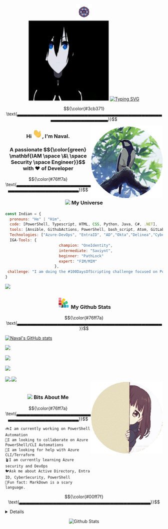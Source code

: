 <div align="center">
<img src="https://github.com/bitbang01/bitbang01/blob/main/resources/DharmaAboveAll.gif" width="50px"><br>
  <img src="https://github.com/bitbang01/bitbang01/blob/main/resources/anime-top.webp" width="256px" height="256px"/>
  <a href="https://git.io/typing-svg">
    <img src="https://readme-typing-svg.herokuapp.com?font=Fira+Code&weight=800&size=18&duration=2500&pause=1000&color=3cb371&center=true&vCenter=true&width=800&height=200&lines=%F0%9F%8D%81+Hello%2C+World!+I%E2%80%99m+Naval+.;%F0%9F%90%8D+Identity+%26+Access+Expert%3A+Automation%2C+Scripting+Team%2C+SOC%2C+Governance.;%F0%9F%9B%A1%EF%B8%8F+Apps+%26+Identity+Security+%7C+MS+Entra+ID+%7C+Delinea+%26+CyberArk+PAM.;%F0%9F%8C%8D+Open-source+Contributor+%7C+%2B10%E2%AD%90+Repos+on+GitHub." alt="Typing SVG" />
  </a>
</div>
<!--hr style="width:50%; border:1px solid #ccc;"-->

$${\color{#3cb371} \text{▃▃▃▃▃▃▃▃▃▃▃▃▃▃▃▃▃▃▃▃▃▃▃▃▃▃▃▃▃▃▃▃▃▃▃▃▃▃▃▃▃▃▃▃▃▃▃▃▃▃▃▃▃▃▃▃▃▃▃▃}}$$

<img align='right' src="https://github.com/bitbang01/bitbang01/blob/main/resources/RainBirds.gif" width="230">
<!--img align='right' src="https://media.giphy.com/media/ieyl9zmCjO4b4t6qoY/giphy.gif" width="230"-->
<div align="center">
<h3> Hi <img src="https://github.com/bitbang01/bitbang01/blob/main/resources/Wave2Mee.gif" width="30px">, I'm Naval. </h3><h3>A passionate $${\color{green} \mathbf{IAM \space \&\ \space Security \space Engineer}}$$ with ❤️ of Developer</h3>
</div>

$${\color{#76ff7a} \text{▃▃▃▃▃▃▃▃▃▃▃▃▃▃▃▃▃▃▃▃▃▃▃▃▃▃▃▃▃▃▃▃▃▃▃▃▃▃▃▃▃▃▃}}$$


<div align='center'><h3><img src="https://github.com/bitbang01/bitbang01/blob/main/resources/travelW.gif" width="55"> My Universe</h3></div>  

```javascript
const Indian = {
  pronouns: "He" | "Him",
  code: [PowerShell, Typescript, HTML, CSS, Python, Java, C#, .NET],
  tools: [Ansible, GithubActions, PowerShell, bash_script, Atom, GitLab, Docker],
  Technologies: ["Azure-DevOps", "EntraID", "AD","Okta","Delinea","CyberArk","VDI","MSDefender","Sentinel"],
  IGA-Tools: {
                        champion: "OneIdentity",
                        intermediate: "Saviynt",
                        beginner: "PathLock"
                        expert: "FIM/MIM"
                      },
 challenge: "I am doing the #100DaysOfScripting challenge focused on PowerShell and Automation"
}
```


<!--
**bitbang01/bitbang01** is a ✨ _special_ ✨ repository because its `README.md` (this file) appears on your GitHub profile.

Here are some ideas to get you started:

- 🔭 I’m currently working on ...
- 🌱 I’m currently learning ...
- 👯 I’m looking to collaborate on ...
- 🤔 I’m looking for help with ...
- 💬 Ask me about ...
- 📫 How to reach me: ...
- 😄 Pronouns: ...
- ⚡ Fun fact: ...
-->

<img align='left' src="https://github.com/bitbang01/bitbang01/blob/main/resources/RainFish.gif" width="230">
<br>
<div align='center'><h3><img src="https://github.com/bitbang01/bitbang01/blob/main/resources/GitStats.gif" width="40"> My Github Stats</h3></div>

$${\color{#76ff7a} \text{▃▃▃▃▃▃▃▃▃▃▃▃▃▃▃▃▃▃▃▃▃▃▃▃▃▃▃▃▃▃▃▃▃▃▃▃▃▃▃▃▃▃▃}}$$

<!--Testing Phase-->
[![Naval's GitHub stats](https://github-readme-stats.vercel.app/api?username=bitbang01&hide=issues,contribs)](https://github.com/bitbang01/github-readme-stats)

![](https://github-readme-stats.vercel.app/api?username=bitbang01&theme=dark&hide_border=false&include_all_commits=false&count_private=false)<br/>

![](https://nirzak-streak-stats.vercel.app/?user=bitbang01&theme=dark&hide_border=false)<br/>

![](https://github-readme-stats.vercel.app/api/top-langs/?username=bitbang01&theme=dark&hide_border=false&include_all_commits=false&count_private=false&layout=compact)


<a href="https://github.com/bitbang01/bitbang01" target="_blank">
  <img align="center" src="https://github-readme-stats.vercel.app/api/pin/?username=AbhishekMaira10&repo=COVID-19-Tracker&theme=dracula" />
</a>

<a href="https://github.com/AbhishekMaira10/deldrone" target="_blank">
 <img align="center" src="https://github-readme-stats.vercel.app/api/pin/?username=AbhishekMaira10&repo=deldrone&theme=dracula" />
</a>

<!--Testing Phase-->

<br>
<img align='right' src="https://github.com/bitbang01/bitbang01/blob/main/resources/BehindTheFireWall.gif" width="230">
<br>
<div align='center'><h3><img src="https://github.com/bitbang01/bitbang01/blob/main/resources/LotusFlower.gif" width="50"> Bits About Me</h3></div>

$${\color{#76ff7a} \text{▃▃▃▃▃▃▃▃▃▃▃▃▃▃▃▃▃▃▃▃▃▃▃▃▃▃▃▃▃▃▃▃▃▃▃▃▃▃▃▃▃▃▃}}$$

```text
🚲I am currently working on PowerShell Automation
🫡I am looking to collaborate on Azure PowerShell/CLI Automations
🤗I am looking for help with Azure CLI/Terraform
🪴I am currently learning Azure security and DevOps
🐦Ask me about Active Directory, Entra ID, CyberSecurity, PowerShell
🍬Fun fact: MarkDown is a scary language.
```

$${\color{#00ff7f} \text{▃▃▃▃▃▃▃▃▃▃▃▃▃▃▃▃▃▃▃▃▃▃▃▃▃▃▃▃▃▃▃▃▃▃▃▃▃▃▃}}$$

<!--▁▁▁▁▁▁▁▁▁▁▁▁▁▁▁▁▁▁▁▁▁▁▁▁▁▁▁▁▁▁▁▁▃▃▃▃▃▃▃▃▃▃▃▃▃▃▃▃▃▃▃▃▃▃▃▃▃▃▃▃▃▃▃▃-->

<details>
## 🌐 Socials:
[![Instagram](https://img.shields.io/badge/Instagram-%23E4405F.svg?logo=Instagram&logoColor=white)](https://instagram.com/ps1arr0w) [![LinkedIn](https://img.shields.io/badge/LinkedIn-%230077B5.svg?logo=linkedin&logoColor=white)](https://linkedin.com/in/ps1arr0w) [![Pinterest](https://img.shields.io/badge/Pinterest-%23E60023.svg?logo=Pinterest&logoColor=white)](https://pinterest.com/ps1arr0w) [![Codepen](https://img.shields.io/badge/Codepen-000000?logo=codepen&logoColor=white)](https://codepen.io/ps1arr0w) [![email](https://img.shields.io/badge/Email-D14836?logo=gmail&logoColor=white)](mailto:k.rajputnaval@gmail.com)

# 💻 Tech Stack:
![C#](https://img.shields.io/badge/c%23-%23239120.svg?style=for-the-badge&logo=csharp&logoColor=white) ![Bash Script](https://img.shields.io/badge/bash_script-%23121011.svg?style=for-the-badge&logo=gnu-bash&logoColor=white) ![HTML5](https://img.shields.io/badge/html5-%23E34F26.svg?style=for-the-badge&logo=html5&logoColor=white) ![JavaScript](https://img.shields.io/badge/javascript-%23323330.svg?style=for-the-badge&logo=javascript&logoColor=%23F7DF1E) ![Java](https://img.shields.io/badge/java-%23ED8B00.svg?style=for-the-badge&logo=openjdk&logoColor=white) ![Windows Terminal](https://img.shields.io/badge/Windows%20Terminal-%234D4D4D.svg?style=for-the-badge&logo=windows-terminal&logoColor=white) ![PowerShell](https://img.shields.io/badge/PowerShell-%235391FE.svg?style=for-the-badge&logo=powershell&logoColor=white) ![Azure](https://img.shields.io/badge/azure-%230072C6.svg?style=for-the-badge&logo=microsoftazure&logoColor=white) ![.Net](https://img.shields.io/badge/.NET-5C2D91?style=for-the-badge&logo=.net&logoColor=white) ![Apache Tomcat](https://img.shields.io/badge/apache%20tomcat-%23F8DC75.svg?style=for-the-badge&logo=apache-tomcat&logoColor=black) ![MicrosoftSQLServer](https://img.shields.io/badge/Microsoft%20SQL%20Server-CC2927?style=for-the-badge&logo=microsoft%20sql%20server&logoColor=white) ![MySQL](https://img.shields.io/badge/mysql-4479A1.svg?style=for-the-badge&logo=mysql&logoColor=white) ![Canva](https://img.shields.io/badge/Canva-%2300C4CC.svg?style=for-the-badge&logo=Canva&logoColor=white) ![GitHub](https://img.shields.io/badge/github-%23121011.svg?style=for-the-badge&logo=github&logoColor=white) ![GitLab](https://img.shields.io/badge/gitlab-%23181717.svg?style=for-the-badge&logo=gitlab&logoColor=white)
# 📊 GitHub Stats:
![](https://github-readme-stats.vercel.app/api?username=bitbang01&theme=dark&hide_border=false&include_all_commits=false&count_private=false)<br/>
![](https://nirzak-streak-stats.vercel.app/?user=bitbang01&theme=dark&hide_border=false)<br/>
![](https://github-readme-stats.vercel.app/api/top-langs/?username=bitbang01&theme=dark&hide_border=false&include_all_commits=false&count_private=false&layout=compact)

---
[![](https://visitcount.itsvg.in/api?id=bitbang01&icon=0&color=0)](https://visitcount.itsvg.in)
<!-- Snake Game Repo View -->

<div align="center">
  <img src="https://profile-readme-generator.com/assets/snake.svg" alt="Snake animation" />
</div>

  ## 💰 Avoid Links
  [![BuyMeACoffee](https://img.shields.io/badge/Buy%20Me%20a%20Coffee-ffdd00?style=for-the-badge&logo=buy-me-a-coffee&logoColor=black)](https://buymeacoffee.com/ps1arr0w) [![PayPal](https://img.shields.io/badge/PayPal-00457C?style=for-the-badge&logo=paypal&logoColor=white)](https://paypal.me/ps1arr0w) [![Patreon](https://img.shields.io/badge/Patreon-F96854?style=for-the-badge&logo=patreon&logoColor=white)](https://patreon.com/ps1arr0w) [![Ko-Fi](https://img.shields.io/badge/Ko--fi-F16061?style=for-the-badge&logo=ko-fi&logoColor=white)](https://ko-fi.com/ps1arr0w)
</details>
<p align="center">
        <img src="https://raw.githubusercontent.com/mayhemantt/mayhemantt/Update/svg/Bottom.svg" alt="Github Stats" />
</p>
